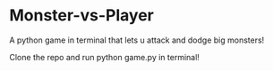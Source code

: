 # Monster-vs-Player
A python game in terminal that lets u attack and dodge big monsters!

Clone the repo
and run python game.py in terminal!
